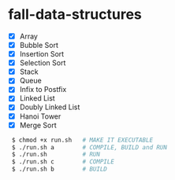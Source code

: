 # fall-data-structures

- [x] Array
- [x] Bubble Sort
- [x] Insertion Sort
- [x] Selection Sort
- [x] Stack
- [x] Queue
- [x] Infix to Postfix
- [x] Linked List
- [x] Doubly Linked List
- [x] Hanoi Tower
- [x] Merge Sort

``` bash
 $ chmod +x run.sh   # MAKE IT EXECUTABLE
 $ ./run.sh a        # COMPILE, BUILD and RUN
 $ ./run.sh          # RUN
 $ ./run.sh c        # COMPILE
 $ ./run.sh b        # BUILD
```
